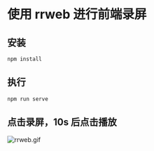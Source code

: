 # 使用 rrweb 进行前端录屏

## 安装

```
npm install
```

## 执行

```
npm run serve
```

## 点击录屏，10s 后点击播放

![rrweb.gif](https://p9-juejin.byteimg.com/tos-cn-i-k3u1fbpfcp/38cdab10c7614429886194de47ab0391~tplv-k3u1fbpfcp-watermark.image)
